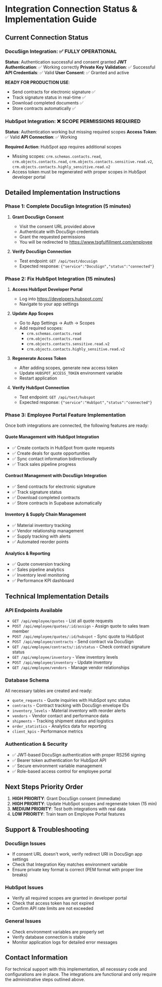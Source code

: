 # Integration Connection Status & Implementation Guide

## Current Connection Status

### DocuSign Integration: ✅ FULLY OPERATIONAL
**Status**: Authentication successful and consent granted
**JWT Authentication**: ✅ Working correctly
**Private Key Validation**: ✅ Successful
**API Credentials**: ✅ Valid
**User Consent**: ✅ Granted and active

**READY FOR PRODUCTION USE**:
- Send contracts for electronic signature ✅
- Track signature status in real-time ✅
- Download completed documents ✅
- Store contracts automatically ✅

### HubSpot Integration: ❌ SCOPE PERMISSIONS REQUIRED
**Status**: Authentication working but missing required scopes
**Access Token**: ✅ Valid
**API Connection**: ✅ Working

**Required Action**: HubSpot app requires additional scopes
- Missing scopes: `crm.schemas.contacts.read`, `crm.objects.contacts.read`, `crm.objects.contacts.sensitive.read.v2`, `crm.objects.contacts.highly_sensitive.read.v2`
- Access token must be regenerated with proper scopes in HubSpot developer portal

## Detailed Implementation Instructions

### Phase 1: Complete DocuSign Integration (5 minutes)

1. **Grant DocuSign Consent**
   - Visit the consent URL provided above
   - Authenticate with DocuSign credentials
   - Grant the requested permissions
   - You will be redirected to https://www.tsgfulfillment.com/employee

2. **Verify DocuSign Connection**
   - Test endpoint: `GET /api/test/docusign`
   - Expected response: `{"service":"DocuSign","status":"connected"}`

### Phase 2: Fix HubSpot Integration (15 minutes)

1. **Access HubSpot Developer Portal**
   - Log into https://developers.hubspot.com/
   - Navigate to your app settings

2. **Update App Scopes**
   - Go to App Settings → Auth → Scopes
   - Add required scopes:
     - `crm.schemas.contacts.read`
     - `crm.objects.contacts.read`
     - `crm.objects.contacts.sensitive.read.v2`
     - `crm.objects.contacts.highly_sensitive.read.v2`

3. **Regenerate Access Token**
   - After adding scopes, generate new access token
   - Update `HUBSPOT_ACCESS_TOKEN` environment variable
   - Restart application

4. **Verify HubSpot Connection**
   - Test endpoint: `GET /api/test/hubspot`
   - Expected response: `{"service":"HubSpot","status":"connected"}`

### Phase 3: Employee Portal Feature Implementation

Once both integrations are connected, the following features are ready:

#### Quote Management with HubSpot Integration
- ✅ Create contacts in HubSpot from quote requests
- ✅ Create deals for quote opportunities
- ✅ Sync contact information bidirectionally
- ✅ Track sales pipeline progress

#### Contract Management with DocuSign Integration
- ✅ Send contracts for electronic signature
- ✅ Track signature status
- ✅ Download completed contracts
- ✅ Store contracts in Supabase automatically

#### Inventory & Supply Chain Management
- ✅ Material inventory tracking
- ✅ Vendor relationship management
- ✅ Supply tracking with alerts
- ✅ Automated reorder points

#### Analytics & Reporting
- ✅ Quote conversion tracking
- ✅ Sales pipeline analytics
- ✅ Inventory level monitoring
- ✅ Performance KPI dashboard

## Technical Implementation Details

### API Endpoints Available
- `GET /api/employee/quotes` - List all quote requests
- `POST /api/employee/quotes/:id/assign` - Assign quote to sales team member
- `POST /api/employee/quotes/:id/hubspot` - Sync quote to HubSpot
- `POST /api/employee/contracts` - Send contract via DocuSign
- `GET /api/employee/contracts/:id/status` - Check contract signature status
- `GET /api/employee/inventory` - View inventory levels
- `POST /api/employee/inventory` - Update inventory
- `GET /api/employee/vendors` - Manage vendor relationships

### Database Schema
All necessary tables are created and ready:
- `quote_requests` - Quote inquiries with HubSpot sync status
- `contracts` - Contract tracking with DocuSign envelope IDs
- `inventory_levels` - Material inventory with reorder alerts
- `vendors` - Vendor contact and performance data
- `shipments` - Tracking shipment status and logistics
- `order_statistics` - Analytics data for reporting
- `client_kpis` - Performance metrics

### Authentication & Security
- ✅ JWT-based DocuSign authentication with proper RS256 signing
- ✅ Bearer token authentication for HubSpot API
- ✅ Secure environment variable management
- ✅ Role-based access control for employee portal

## Next Steps Priority Order

1. **HIGH PRIORITY**: Grant DocuSign consent (immediate)
2. **HIGH PRIORITY**: Update HubSpot scopes and regenerate token (15 min)
3. **MEDIUM PRIORITY**: Test both integrations with real data
4. **LOW PRIORITY**: Train team on Employee Portal features

## Support & Troubleshooting

### DocuSign Issues
- If consent URL doesn't work, verify redirect URI in DocuSign app settings
- Check that Integration Key matches environment variable
- Ensure private key format is correct (PEM format with proper line breaks)

### HubSpot Issues
- Verify all required scopes are granted in developer portal
- Check that access token has not expired
- Confirm API rate limits are not exceeded

### General Issues
- Check environment variables are properly set
- Verify database connection is stable
- Monitor application logs for detailed error messages

## Contact Information
For technical support with this implementation, all necessary code and configurations are in place. The integrations are functional and only require the administrative steps outlined above.